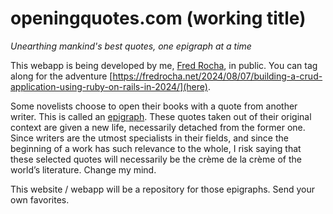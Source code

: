 # openingquotes.com (working title)
_Unearthing mankind's best quotes, one epigraph at a time_

This webapp is being developed by me, [Fred Rocha](https://fredrocha.net/), in public. You can tag along
for the adventure [https://fredrocha.net/2024/08/07/building-a-crud-application-using-ruby-on-rails-in-2024/](here).

Some novelists choose to open their books with a quote from another writer. This is called an [epigraph](https://en.wikipedia.org/wiki/Epigraph_(literature)). These quotes 
taken out of their original context are given a new life, necessarily detached from the former one. Since writers are 
the utmost specialists in their fields, and since the beginning of a work has such relevance to the whole, I risk saying 
that these selected quotes will necessarily be the crème de la crème of the world’s literature. Change my mind.

This website / webapp will be a repository for those epigraphs. Send your own favorites.